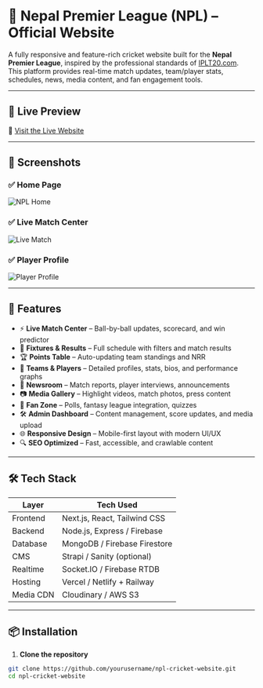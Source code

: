 # 🏏 Nepal Premier League (NPL) – Official Website

A fully responsive and feature-rich cricket website built for the **Nepal Premier League**, inspired by the professional standards of [IPLT20.com](https://www.iplt20.com).  
This platform provides real-time match updates, team/player stats, schedules, news, media content, and fan engagement tools.

---

## 🌟 Live Preview

🚀 [Visit the Live Website](https://your-npl-website-url.com)

---

## 📸 Screenshots

### ✅ Home Page
![NPL Home](screenshots/home.png)

### ✅ Live Match Center
![Live Match](screenshots/live-match.png)

### ✅ Player Profile
![Player Profile](screenshots/player-profile.png)

---

## 🚀 Features

- ⚡ **Live Match Center** – Ball-by-ball updates, scorecard, and win predictor
- 📅 **Fixtures & Results** – Full schedule with filters and match results
- 🏆 **Points Table** – Auto-updating team standings and NRR
- 🧢 **Teams & Players** – Detailed profiles, stats, bios, and performance graphs
- 📰 **Newsroom** – Match reports, player interviews, announcements
- 📷 **Media Gallery** – Highlight videos, match photos, press content
- 💬 **Fan Zone** – Polls, fantasy league integration, quizzes
- 🛠️ **Admin Dashboard** – Content management, score updates, and media upload
- 🌐 **Responsive Design** – Mobile-first layout with modern UI/UX
- 🔍 **SEO Optimized** – Fast, accessible, and crawlable content

---

## 🛠️ Tech Stack

| Layer      | Tech Used                     |
|------------|-------------------------------|
| Frontend   | Next.js, React, Tailwind CSS  |
| Backend    | Node.js, Express / Firebase   |
| Database   | MongoDB / Firebase Firestore  |
| CMS        | Strapi / Sanity (optional)    |
| Realtime   | Socket.IO / Firebase RTDB     |
| Hosting    | Vercel / Netlify + Railway    |
| Media CDN  | Cloudinary / AWS S3           |

---

## 📦 Installation

1. **Clone the repository**
```bash
git clone https://github.com/yourusername/npl-cricket-website.git
cd npl-cricket-website

